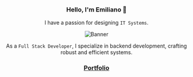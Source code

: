 <div align="center">
  <h3>Hello, I'm Emiliano 👋</h3>
   <p>I have a passion for designing <code>IT Systems</code>.</p>
  <img src="https://github.com/user-attachments/assets/20ffe94a-c5a7-48b6-81df-c29d66fcbae6" alt="Banner">
  <p>As a <code>Full Stack Developer</code>, I specialize in backend development, crafting robust and efficient systems.</p>
<h3><a href="https://emilianoluisrios.vercel.app/" target="_blank"><b>Portfolio</b></a><h3>
</div>
